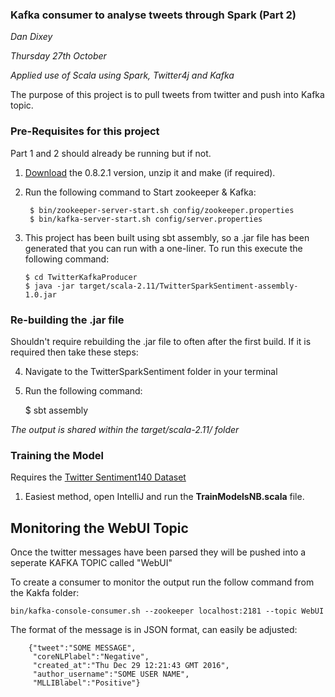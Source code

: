 ### Kafka consumer to analyse tweets through Spark (Part 2)

*Dan Dixey*

*Thursday 27th October*

*Applied use of Scala using Spark, Twitter4j and Kafka*

The purpose of this project is to pull tweets from twitter and push into Kafka topic.

### Pre-Requisites for this project 

Part 1 and 2 should already be running but if not.

1. [Download](http://kafka.apache.org/downloads.html) the 0.8.2.1 version, unzip it and make (if required).

2.  Run the following command to Start zookeeper & Kafka:
    
         $ bin/zookeeper-server-start.sh config/zookeeper.properties 
         $ bin/kafka-server-start.sh config/server.properties

3.  This project has been built using sbt assembly, so a .jar file has been generated that you can run with a one-liner. To run this execute the following command:

        $ cd TwitterKafkaProducer
        $ java -jar target/scala-2.11/TwitterSparkSentiment-assembly-1.0.jar
                           
### Re-building the .jar file

Shouldn't require rebuilding the .jar file to often after the first build. If it is required then take these steps:

4. Navigate to the TwitterSparkSentiment folder in your terminal

5. Run the following command:

    $ sbt assembly

*The output is shared within the target/scala-2.11/ folder* 
 
### Training the Model

Requires the [Twitter Sentiment140 Dataset](https://docs.google.com/file/d/0B04GJPshIjmPRnZManQwWEdTZjg/edit)

1. Easiest method, open IntelliJ and run the **TrainModelsNB.scala** file.

## Monitoring the WebUI Topic

Once the twitter messages have been parsed they will be pushed into a seperate KAFKA TOPIC called "WebUI"

To create a consumer to monitor the output run the follow command from the Kakfa folder:

```bin/kafka-console-consumer.sh --zookeeper localhost:2181 --topic WebUI```

The format of the message is in JSON format, can easily be adjusted:

```
    {"tweet":"SOME MESSAGE",
     "coreNLPlabel":"Negative",
     "created_at":"Thu Dec 29 12:21:43 GMT 2016",
     "author_username":"SOME USER NAME",
     "MLLIBlabel":"Positive"}
```
